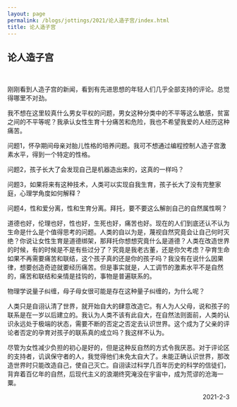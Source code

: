 ```yaml
---
layout: page
permalink: /blogs/jottings/2021/论人造子宫/index.html
title: 论人造子宫
---
```


## 论人造子宫
<br>

刚刚看到人造子宫的新闻，看到有先进思想的年轻人们几乎全部支持的评论。总觉得哪里不对劲。

我不想在这里较真什么男女平权的问题，男女这种分类中的不平等这么敏感，贫富之间的不平等呢？我承认女性生育十分痛苦和危险，我也不希望我爱的人经历这种痛苦。

问题1，怀孕期间母亲对胎儿性格的培养问题。我可不想通过编程控制人造子宫激素水平，得到一个特定的性格。

问题2，孩子长大了会发现自己是机器造出来的，这真的一样吗？

问题3，如果将来有这种技术，人类可以实现自我生育，孩子长大了没有完整家庭，心理学角度如何解释？

问题4，性和爱分离，性和生育分离。拜托，要不要这么解剖自己的自然属性啊？

道德也好，伦理也好，性也好，生死也好，痛苦也好。现在的人们到底还认不认为生命是什么是个值得思考的问题。人类的自以为是，蔑视自然究竟会让自己何时灭绝？你说让女性生育是道德绑架，那拜托你想想究竟什么是道德？人类在改造世界的时候，有的时候是不是有些过分了？究竟是我老古董，还是你欠考虑？孕育生命如果不再需要痛苦和联结，这个孩子真的还是你的孩子吗？我没有在说什么因果律，想要创造奇迹就要经历痛苦。但是事实就是，人工调节的激素水平不是自然的，痛苦和联结和亲情是挂钩的，事物是普遍联系的。

物理学说量子纠缠，母子母女很可能是存在这种量子纠缠的，为什么呢？

人类只是自诩认清了世界，就开始自大的肆意改造它。有人为人父母，说和孩子的联系是在一岁以后建立的。我认为人类不该有此自大，在自然法则面前，人类的认识永远处于极端的状态，需要不断的否定之否定去认识世界。这个成为了父亲的评论者否定的孕育对孩子的联系真的成立吗？我这样不认为。

尽管为女性减少负担的初心是好的，但是这种反自然的方式令我厌恶。对于评论区的支持者，讥讽保守者的人，我觉得他们未免太自大了。未能正确认识世界，那改造世界时只能改造自己，使自己灭亡。自诩读过科学几百年历史的科学的信徒们，背弃着百亿年的自然，后现代主义的浪潮终究淹没在宇宙中，成为荒谬的沧海一粟。

<p align="right">2021-2-3</p>
